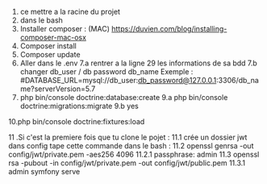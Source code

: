 1. ce mettre a la racine du projet 
2. dans le bash
3. Installer composer : (MAC) https://duvien.com/blog/installing-composer-mac-osx
4. Composer install
5. Composer update 
6. Aller dans le .env
7.a rentrer a la ligne 29 les informations de sa bdd 
7.b changer db_user / db password db_name
Exemple : #DATABASE_URL=mysql://db_user:db_password@127.0.0.1:3306/db_name?serverVersion=5.7
8. php bin/console doctrine:database:create
9.a php bin/console doctrine:migrations:migrate
9.b yes


10.php bin/console doctrine:fixtures:load

11 .Si c'est la premiere fois que tu clone le pojet : 
11.1 crée un dossier jwt dans config
 tape cette commande dans le bash : 
 11.2 openssl genrsa -out config/jwt/private.pem -aes256 4096
 11.2.1 passphrase: admin
11.3 openssl rsa -pubout -in config/jwt/private.pem -out config/jwt/public.pem
11.3.1 admin
symfony serve

